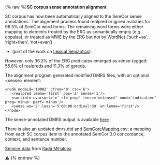{% raw %}**SC corpus sense annotation alignment**

SC corpus has now been automatically aligned to the SemCor sense
annotations. The alignment process found realpred or gpred matches for
96.3% of SemCor word forms. The remaining word forms were either mapping
to elements treated by the ERG as semantically empty (e.g., copulas), or
treated as MWE by the ERG but not by [WordNet](/WordNet) (‘such+as’,
‘right+then’, ‘not+even’)

- (part of the work on [Lexical Semantics](LexsemTop)).

However, only 36.3% of the ERG predicates emerged as sense-tagged: 55.6%
of realpreds and 11.3% of gpreds.

The alignment program generated modified DMRS files, with an optional
&lt;sense&gt; element:

    <node nodeid='10002' cfrom='0' cto='6'>
       <realpred lemma='first' pos='a' sense='1'/>
       <sortinfo cvarsort='e' sf='prop' tense='untensed' mood='indicative' prog='minus' perf='minus'/>
       <sense wn='2' lexsn='5:00:00:ordinal:00' wn_lemma='first'/>
    </node>

The sense-annotated DMRS output is available
[here](https://sites.google.com/site/zpozen/clms-thesis)

There is also an updated dmrs.dtd and
[SemCoreMapping](/SemCoreMapping).csv: a mapping from each SC corpus
item to the annotated SemCor 3.0 concordance, context, and sentence
number.

[Semcor
data](http://lit.csci.unt.edu/~rada/downloads/semcor/semcor3.0.tar.gz)
from [Rada Mihalcea](http://www.cse.unt.edu/~rada/downloads.html)

:warning:
{% endraw %}